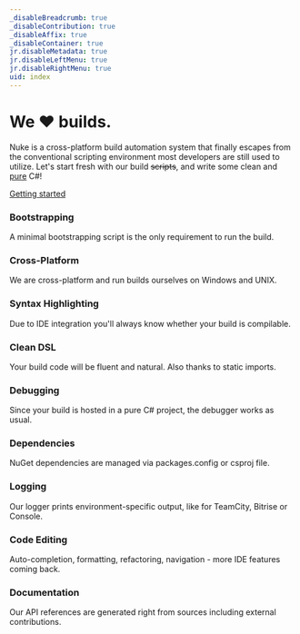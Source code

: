 ```yaml
---
_disableBreadcrumb: true
_disableContribution: true
_disableAffix: true
_disableContainer: true
jr.disableMetadata: true
jr.disableLeftMenu: true
jr.disableRightMenu: true
uid: index
---
```


<div class="jumbotron">
  <div class="container">
    <div class="row">
        <h1>We &hearts; builds.</h1>
        <p class="lead">Nuke is a cross-platform build automation system that finally escapes from the conventional scripting environment most developers are still used to utilize. Let's start fresh with our build <strike>scripts</strike>, and write some clean and <u>pure</u> C#!</p>
        <p class="lead"><a class="btn btn-primary btn-lg" href="/getting-started.html" role="button">Getting started</a></p>
      </div>
  </div>
</div>

<div class="container features">
  <div class="row">
    <div class="col-lg-12">
      <div class="row">
        <div class="col-xs-12 col-sm-6 col-md-4 col-lg-4">
          <div class="media">
            <div class="media-left media-middle" href="#">
              <span class="icon icon-switch"></span>
            </div>
            <div class="media-body">
              <h3>Bootstrapping</h3>
              A minimal bootstrapping script is the only requirement to run the build.
            </div>
          </div>
        </div>
        <div class="col-xs-12 col-sm-6 col-md-4 col-lg-4">
          <div class="media">
            <div class="media-left media-middle" href="#">
              <span class="icon icon-chip"></span>
            </div>
            <div class="media-body">
              <h3>Cross-Platform</h3>
              We are cross-platform and run builds ourselves on Windows and UNIX.
            </div>
          </div>
        </div>
        <div class="col-xs-12 col-sm-6 col-md-4 col-lg-4">
          <div class="media">
            <div class="media-left media-middle" href="#">
              <span class="icon icon-alarm2"></span>
            </div>
            <div class="media-body">
              <h3>Syntax Highlighting</h3>
              Due to IDE integration you'll always know whether your build is compilable.
            </div>
          </div>
        </div>
        <div class="col-xs-12 col-sm-6 col-md-4 col-lg-4">
          <div class="media">
            <div class="media-left media-middle" href="#">
              <span class="icon icon-brain"></span>
            </div>
            <div class="media-body">
              <h3>Clean DSL</h3>
              Your build code will be fluent and natural. Also thanks to static imports.
            </div>
          </div>
        </div>
        <div class="col-xs-12 col-sm-6 col-md-4 col-lg-4">
          <div class="media">
            <div class="media-left media-middle" href="#">
              <span class="icon icon-bug2"></span>
            </div>
            <div class="media-body">
              <h3>Debugging</h3>
              Since your build is hosted in a pure C# project, the debugger works as usual.
            </div>
          </div>
        </div>
        <div class="col-xs-12 col-sm-6 col-md-4 col-lg-4">
          <div class="media">
            <div class="media-left media-middle" href="#">
              <span class="icon icon-tree5"></span>
            </div>
            <div class="media-body">
              <h3>Dependencies</h3>
              NuGet dependencies are managed via packages.config or csproj file.
            </div>
          </div>
        </div>
        <div class="col-xs-12 col-sm-6 col-md-4 col-lg-4">
          <div class="media">
            <div class="media-left media-middle" href="#">
              <span class="icon icon-notebook"></span>
            </div>
            <div class="media-body">
              <h3>Logging</h3>
              Our logger prints environment-specific output, like for TeamCity, Bitrise or Console.
            </div>
          </div>
        </div>
        <div class="col-xs-12 col-sm-6 col-md-4 col-lg-4">
          <div class="media">
            <div class="media-left media-middle" href="#">
              <span class="icon icon-keyboard"></span>
            </div>
            <div class="media-body">
              <h3>Code Editing</h3>
              Auto-completion, formatting, refactoring, navigation - more IDE features coming back.
            </div>
          </div>
        </div>
        <div class="col-xs-12 col-sm-6 col-md-4 col-lg-4">
          <div class="media">
            <div class="media-left media-middle" href="#">
              <span class="icon icon-books"></span>
            </div>
            <div class="media-body">
              <h3>Documentation</h3>
              Our API references are generated right from sources including external contributions.
            </div>
          </div>
        </div>
      </div>
    </div>
  </div>
</div>


<!--<div class="embed-responsive embed-responsive-16by9">
    <iframe class="embed-responsive-item" src="//www.youtube.com/embed/ePbKGoIGAXY"></iframe>
</div>-->